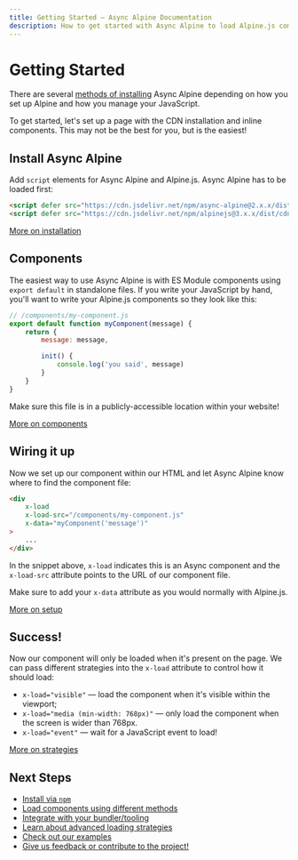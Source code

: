 ```yaml
---
title: Getting Started — Async Alpine Documentation
description: How to get started with Async Alpine to load Alpine.js components lazily, for a quick start using a CDN.
---
```


# Getting Started

There are several [methods of installing](/docs/install) Async Alpine depending on how you set up Alpine and how you manage your JavaScript.

To get started, let's set up a page with the CDN installation and inline components. This may not be the best for you, but is the easiest!

## Install Async Alpine

Add `script` elements for Async Alpine and Alpine.js. Async Alpine has to be loaded first:

```html
<script defer src="https://cdn.jsdelivr.net/npm/async-alpine@2.x.x/dist/async-alpine.script.js"></script>
<script defer src="https://cdn.jsdelivr.net/npm/alpinejs@3.x.x/dist/cdn.min.js"></script>
```

[More on installation](/docs/install)

## Components

The easiest way to use Async Alpine is with ES Module components using `export default` in standalone files. If you write your JavaScript by hand, you'll want to write your Alpine.js components so they look like this:

```js
// /components/my-component.js
export default function myComponent(message) {
	return {
		message: message,

		init() {
			console.log('you said', message)
		}
	}
}
```

Make sure this file is in a publicly-accessible location within your website!

[More on components](/docs/usage)

## Wiring it up

Now we set up our component within our HTML and let Async Alpine know where to find the component file:

```html
<div
	x-load
	x-load-src="/components/my-component.js"
	x-data="myComponent('message')"
>
	...
</div>
```

In the snippet above, `x-load` indicates this is an Async component and the `x-load-src` attribute points to the URL of our component file.

Make sure to add your `x-data` attribute as you would normally with Alpine.js.

[More on setup](/docs/usage)

## Success!

Now our component will only be loaded when it's present on the page. We can pass different strategies into the `x-load` attribute to control how it should load:

- `x-load="visible"` &mdash; load the component when it's visible within the viewport;
- `x-load="media (min-width: 768px)"` &mdash; only load the component when the screen is wider than 768px.
- `x-load="event"` &mdash; wait for a JavaScript event to load!

[More on strategies](/docs/strategies)

## Next Steps

- [Install via `npm`](/docs/install#npm)
- [Load components using different methods](/docs/usage)
- [Integrate with your bundler/tooling](/examples#setup)
- [Learn about advanced loading strategies](/docs/strategies)
- [Check out our examples](/examples)
- [Give us feedback or contribute to the project!](/docs/contributing)
